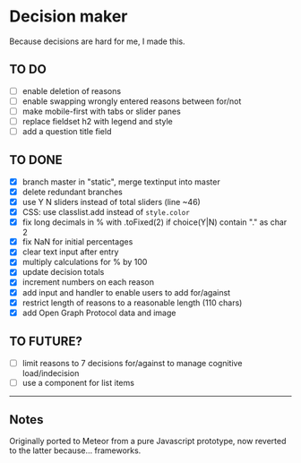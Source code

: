 # Decision maker

Because decisions are hard for me, I made this.

## TO DO

- [ ] enable deletion of reasons
- [ ] enable swapping wrongly entered reasons between for/not
- [ ] make mobile-first with tabs or slider panes
- [ ] replace fieldset h2 with legend and style
- [ ] add a question title field

## TO DONE

- [x] branch master in "static", merge textinput into master
- [x] delete redundant branches
- [x] use Y N sliders instead of total sliders (line ~46)
- [x] CSS: use classlist.add instead of `style.color`
- [x] fix long decimals in % with .toFixed(2) if choice(Y|N) contain "." as char 2
- [x] fix NaN for initial percentages
- [x] clear text input after entry
- [x] multiply calculations for % by 100
- [x] update decision totals
- [x] increment numbers on each reason
- [x] add input and handler to enable users to add for/against
- [x] restrict length of reasons to a reasonable length (110 chars)
- [x] add Open Graph Protocol data and image

## TO FUTURE?

- [ ] limit reasons to 7 decisions for/against to manage cognitive load/indecision
- [ ] use a component for list items

---

## Notes

Originally ported to Meteor from a pure Javascript prototype, now reverted to the latter because… frameworks.